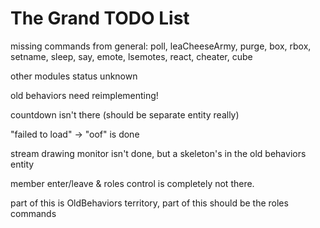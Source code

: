 # The Grand TODO List

missing commands from general: poll, leaCheeseArmy, purge, box, rbox, setname, sleep, say, emote, lsemotes, react, cheater, cube

other modules status unknown

old behaviors need reimplementing!

countdown isn't there (should be separate entity really)

"failed to load" -> "oof" is done

stream drawing monitor isn't done, but a skeleton's in the old behaviors entity

member enter/leave & roles control is completely not there.

part of this is OldBehaviors territory, part of this should be the roles commands

